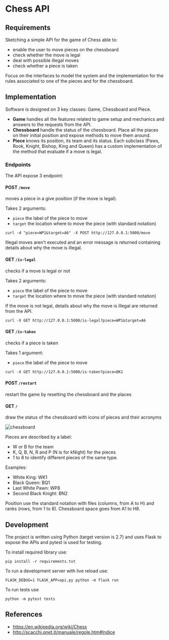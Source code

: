 # Chess API

## Requirements

Sketching a simple API for the game of Chess able to:

- enable the user to move pieces on the chessboard
- check whether the move is legal
- deal with possible illegal moves
- check whether a piece is taken

Focus on the interfaces to model the system and the implementation for the rules associated to one of the pieces and for the chessboard. 

## Implementation

Software is designed on 3 key classes: Game, Chessboard and Piece.

- **Game** handles all the features related to game setup and mechanics and answers to the requests from the API.
- **Chessboard** handle the status of the chessboard. Place all the piaces on their initial position and expose methods to move them around.
- **Piece** knows its position, its team and its status. Each subclass (Paws, Rook, Knight, Bishop, King and Queen) has a custom implementation of the method that evaluate if a move is legal.

### Endpoints 

The API expose 3 endpoint:

#### POST `/move` 

moves a piece in a give position (if the move is legal). 

Takes 2 arguments: 
- `piece` the label of the piece to move
- `target` the location where to move the piece (with standard notation)

```
curl -d "piece=WP1&target=A6" -X POST http://127.0.0.1:5000/move
```

Illegal moves aren't executed and an error message is returned containing details about why the move is illegal.

#### GET `/is-legal`

checks if a move is legal or not

Takes 2 arguments: 
- `piece` the label of the piece to move
- `target` the location where to move the piece (with standard notation)

If the move is not legal, details about why the move is illegal are returned from the API.

```
curl -X GET http://127.0.0.1:5000/is-legal?piece=WP1&target=A6
```

#### GET `/is-taken`
checks if a piece is taken

Takes 1 argument: 
- `piece` the label of the piece to move

```
curl -X GET http://127.0.0.1:5000/is-taken?piece=BK1
```

#### POST `/restart`

restart the game by resetting the chessboard and the places 

#### GET `/`

draw the status of the chessboard with icons of pieces and their acronyms

![chessboard](https://user-images.githubusercontent.com/223858/44769240-45be9f80-ab64-11e8-93d3-96f516c7869b.png)

Pieces are described by a label:
- W or B for the team
- K, Q, B, N, R and P (N is for kNight) for the pieces
- 1 to 8 to identify different pieces of the same type.

Examples:
- White King: WK1
- Black Queen: BQ1
- Last White Pawn: WP8
- Second Black Knight: BN2

Position use the standard notation with files (columns, from A to H) and ranks (rows, from 1 to 8). Chessboard space goes from A1 to H8.

## Development

The project is written using Python (target version is 2.7) and uses Flask to expose the APIs and pytest is used for testing.

To install required library use:

```
pip install -r requirements.txt
```

To run a development server with live reload use:

```
FLASK_DEBUG=1 FLASK_APP=api.py python -m flask run
```

To run tests use

```
python -m pytest tests
```

## References

- https://en.wikipedia.org/wiki/Chess
- http://scacchi.qnet.it/manuale/regole.htm#Indice